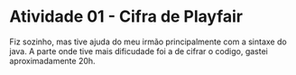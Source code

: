# Atividade 01 - Cifra de Playfair

Fiz sozinho, mas tive ajuda do meu irmão principalmente com a sintaxe do java. A parte onde tive mais dificudade foi a de cifrar o codigo, gastei aproximadamente 20h.
